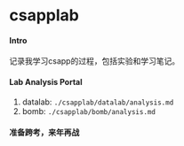 # csapplab

#### Intro
记录我学习csapp的过程，包括实验和学习笔记。

#### Lab Analysis Portal
1. datalab: 	`./csapplab/datalab/analysis.md`
2. bomb:	`./csapplab/bomb/analysis.md`	

#### 准备跨考，来年再战

